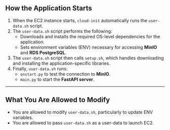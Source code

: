 ## How the Application Starts

1. When the EC2 instance starts, `cloud-init` automatically runs the `user-data.sh` script.
2. The `user-data.sh` script performs the following:
   - Downloads and installs the required OS-level dependencies for the application.
   - Sets environment variables (ENV) necessary for accessing **MinIO** and **RDS PostgreSQL**.
3. The `user-data.sh` script then calls `setup.sh`, which handles downloading and installing the application-specific libraries.
4. Finally, `user-data.sh` runs:
   - `onstart.py` to test the connection to **MinIO**.
   - `main.py` to start the **FastAPI server**.

---

## What You Are Allowed to Modify

- You are allowed to modify `user-data.sh`, particularly to update ENV variables.
- You are allowed to pass `user-data.sh` as a user-data to launch EC2.




